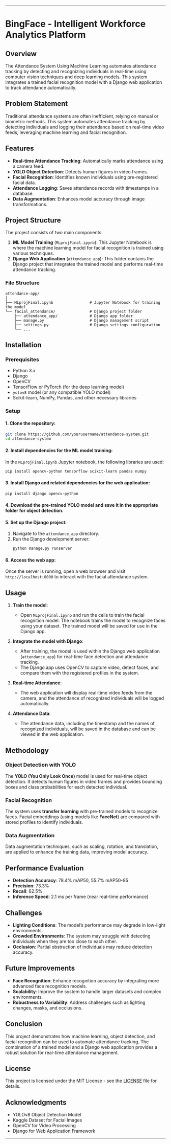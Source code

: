 

---

# BingFace - Intelligent Workforce Analytics Platform

## Overview

The Attendance System Using Machine Learning automates attendance tracking by detecting and recognizing individuals in real-time using computer vision techniques and deep learning models. This system integrates a trained facial recognition model with a Django web application to track attendance automatically.

## Problem Statement

Traditional attendance systems are often inefficient, relying on manual or biometric methods. This system automates attendance tracking by detecting individuals and logging their attendance based on real-time video feeds, leveraging machine learning and facial recognition.

## Features

- **Real-time Attendance Tracking**: Automatically marks attendance using a camera feed.
- **YOLO Object Detection**: Detects human figures in video frames.
- **Facial Recognition**: Identifies known individuals using pre-registered facial data.
- **Attendance Logging**: Saves attendance records with timestamps in a database.
- **Data Augmentation**: Enhances model accuracy through image transformations.

## Project Structure

The project consists of two main components:

1. **ML Model Training** (`MLprojFinal.ipynb`): This Jupyter Notebook is where the machine learning model for facial recognition is trained using various techniques.
2. **Django Web Application** (`attendance_app`): This folder contains the Django project that integrates the trained model and performs real-time attendance tracking.

### File Structure

```plaintext
attendance-app/
│
├── MLprojFinal.ipynb                # Jupyter Notebook for training the model
└── facial_attendance/               # Django project folder
    ├── attendance_app/              # Django app folder
    ├── manage.py                    # Django management script
    ├── settings.py                  # Django settings configuration
    └── ...
```

## Installation

### Prerequisites

- Python 3.x
- Django
- OpenCV
- TensorFlow or PyTorch (for the deep learning model)
- `yolov8` model (or any compatible YOLO model)
- Scikit-learn, NumPy, Pandas, and other necessary libraries

### Setup

#### 1. Clone the repository:
```bash
git clone https://github.com/yourusername/attendance-system.git
cd attendance-system
```

#### 2. Install dependencies for the ML model training:
In the `MLprojFinal.ipynb` Jupyter notebook, the following libraries are used:
```bash
pip install opencv-python tensorflow scikit-learn pandas numpy
```

#### 3. Install Django and related dependencies for the web application:
```bash
pip install django opencv-python
```

#### 4. Download the pre-trained YOLO model and save it in the appropriate folder for object detection.

#### 5. Set up the Django project:
1. Navigate to the `attendance_app` directory.
2. Run the Django development server:
   ```bash
   python manage.py runserver
   ```

#### 6. Access the web app:
Once the server is running, open a web browser and visit `http://localhost:8000` to interact with the facial attendance system.

## Usage

1. **Train the model**: 
   - Open `MLprojFinal.ipynb` and run the cells to train the facial recognition model. The notebook trains the model to recognize faces using your dataset. The trained model will be saved for use in the Django app.

2. **Integrate the model with Django**:
   - After training, the model is used within the Django web application (`attendance_app`) for real-time face detection and attendance tracking.
   - The Django app uses OpenCV to capture video, detect faces, and compare them with the registered profiles in the system.

3. **Real-time Attendance**:
   - The web application will display real-time video feeds from the camera, and the attendance of recognized individuals will be logged automatically.

4. **Attendance Data**:
   - The attendance data, including the timestamp and the names of recognized individuals, will be saved in the database and can be viewed in the web application.

## Methodology

### Object Detection with YOLO

The **YOLO (You Only Look Once)** model is used for real-time object detection. It detects human figures in video frames and provides bounding boxes and class probabilities for each detected individual.

### Facial Recognition

The system uses **transfer learning** with pre-trained models to recognize faces. Facial embeddings (using models like **FaceNet**) are compared with stored profiles to identify individuals.

### Data Augmentation

Data augmentation techniques, such as scaling, rotation, and translation, are applied to enhance the training data, improving model accuracy.

## Performance Evaluation

- **Detection Accuracy**: 78.4% mAP50, 55.7% mAP50-95
- **Precision**: 73.3%
- **Recall**: 62.5%
- **Inference Speed**: 2.1 ms per frame (near real-time performance)

## Challenges

- **Lighting Conditions**: The model’s performance may degrade in low-light environments.
- **Crowded Environments**: The system may struggle with detecting individuals when they are too close to each other.
- **Occlusion**: Partial obstruction of individuals may reduce detection accuracy.

## Future Improvements

- **Face Recognition**: Enhance recognition accuracy by integrating more advanced face recognition models.
- **Scalability**: Improve the system to handle larger datasets and complex environments.
- **Robustness to Variability**: Address challenges such as lighting changes, masks, and occlusions.

## Conclusion

This project demonstrates how machine learning, object detection, and facial recognition can be used to automate attendance tracking. The combination of a trained model and a Django web application provides a robust solution for real-time attendance management.

## License

This project is licensed under the MIT License - see the [LICENSE](LICENSE) file for details.

## Acknowledgments

- YOLOv8 Object Detection Model
- Kaggle Dataset for Facial Images
- OpenCV for Video Processing
- Django for Web Application Framework

---

